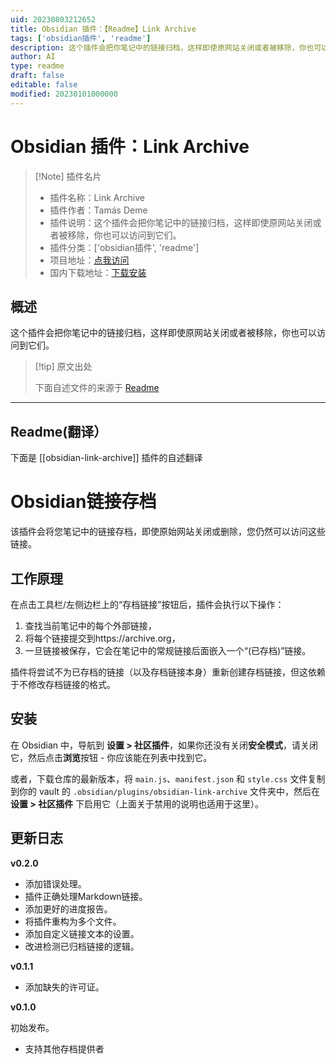 ```yaml
---
uid: 20230803212652
title: Obsidian 插件：【Readme】Link Archive
tags: ['obsidian插件', 'readme']
description: 这个插件会把你笔记中的链接归档，这样即使原网站关闭或者被移除，你也可以访问到它们。
author: AI
type: readme
draft: false
editable: false
modified: 20230101000000
---
```


# Obsidian 插件：Link Archive

> [!Note] 插件名片
> - 插件名称：Link Archive
> - 插件作者：Tamás Deme
> - 插件说明：这个插件会把你笔记中的链接归档，这样即使原网站关闭或者被移除，你也可以访问到它们。
> - 插件分类：['obsidian插件', 'readme']
> - 项目地址：[点我访问](https://github.com/tomzorz/obsidian-link-archive)
> - 国内下载地址：[下载安装](https://pkmer.cn/products/plugin/pluginMarket/?obsidian-link-archive)

## 概述

这个插件会把你笔记中的链接归档，这样即使原网站关闭或者被移除，你也可以访问到它们。



> [!tip] 原文出处
> 
>下面自述文件的来源于 [Readme](https://ghproxy.net/https://raw.githubusercontent.com/tomzorz/obsidian-link-archive/master/README.md)
> 

---

## Readme(翻译）

下面是 [[obsidian-link-archive]] 插件的自述翻译



# Obsidian链接存档

该插件会将您笔记中的链接存档，即使原始网站关闭或删除，您仍然可以访问这些链接。

## 工作原理

在点击工具栏/左侧边栏上的“存档链接”按钮后，插件会执行以下操作：

1. 查找当前笔记中的每个外部链接，
2. 将每个链接提交到https://archive.org，
3. 一旦链接被保存，它会在笔记中的常规链接后面嵌入一个“(已存档)”链接。

插件将尝试不为已存档的链接（以及存档链接本身）重新创建存档链接，但这依赖于不修改存档链接的格式。

## 安装

在 Obsidian 中，导航到 **设置 > 社区插件**，如果你还没有关闭**安全模式**，请关闭它，然后点击**浏览**按钮 - 你应该能在列表中找到它。

或者，下载仓库的最新版本，将 `main.js`、`manifest.json` 和 `style.css` 文件复制到你的 vault 的 `.obsidian/plugins/obsidian-link-archive` 文件夹中，然后在 **设置 > 社区插件** 下启用它（上面关于禁用的说明也适用于这里）。

## 更新日志

**v0.2.0**

- 添加错误处理。
- 插件正确处理Markdown链接。
- 添加更好的进度报告。
- 将插件重构为多个文件。
- 添加自定义链接文本的设置。
- 改进检测已归档链接的逻辑。

**v0.1.1**

- 添加缺失的许可证。

**v0.1.0**

初始发布。

- 支持其他存档提供者



